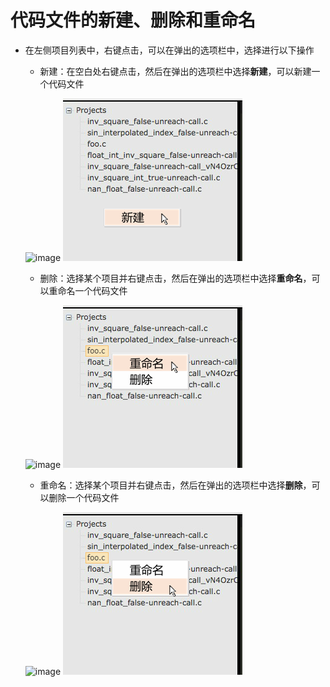 # 代码文件的新建、删除和重命名
* 在左侧项目列表中，右键点击，可以在弹出的选项栏中，选择进行以下操作
	* 新建：在空白处右键点击，然后在弹出的选项栏中选择**新建**，可以新建一个代码文件
	
	![image](http://)	![image](14.png)

	* 删除：选择某个项目并右键点击，然后在弹出的选项栏中选择**重命名**，可以重命名一个代码文件
	
	![image](http://)	![image](15.png)
	
	* 重命名：选择某个项目并右键点击，然后在弹出的选项栏中选择**删除**，可以删除一个代码文件
	
	![image](http://)	![image](16.png)